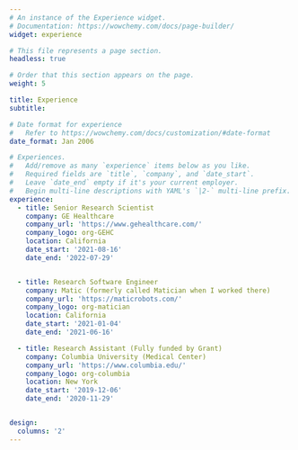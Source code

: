 ```yaml
---
# An instance of the Experience widget.
# Documentation: https://wowchemy.com/docs/page-builder/
widget: experience

# This file represents a page section.
headless: true

# Order that this section appears on the page.
weight: 5

title: Experience
subtitle:

# Date format for experience
#   Refer to https://wowchemy.com/docs/customization/#date-format
date_format: Jan 2006

# Experiences.
#   Add/remove as many `experience` items below as you like.
#   Required fields are `title`, `company`, and `date_start`.
#   Leave `date_end` empty if it's your current employer.
#   Begin multi-line descriptions with YAML's `|2-` multi-line prefix.
experience:
  - title: Senior Research Scientist
    company: GE Healthcare
    company_url: 'https://www.gehealthcare.com/'
    company_logo: org-GEHC
    location: California
    date_start: '2021-08-16'
    date_end: '2022-07-29'


  - title: Research Software Engineer
    company: Matic (formerly called Matician when I worked there)
    company_url: 'https://maticrobots.com/'
    company_logo: org-matician
    location: California
    date_start: '2021-01-04'
    date_end: '2021-06-16'

  - title: Research Assistant (Fully funded by Grant)
    company: Columbia University (Medical Center)
    company_url: 'https://www.columbia.edu/'
    company_logo: org-columbia
    location: New York
    date_start: '2019-12-06'
    date_end: '2020-11-29'


design:
  columns: '2'
---
```

